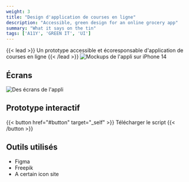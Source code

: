```yaml
---
weight: 3
title: "Design d'application de courses en ligne"
description: "Accessible, green design for an online grocery app"
summary: "What it says on the tin"
tags: ['A11Y', 'GREEN IT', 'UI']
---
```



{{< lead >}}
Un prototype accessible et écoresponsable d'application de courses en ligne
{{< /lead >}}
![Mockups de l'appli sur iPhone 14](Food.png) 


## Écrans 


![Des écrans de l'appli](Villo.png) 


## Prototype interactif

{{< button href="#button" target="_self" >}}
Télécharger le script
{{< /button >}}


## Outils utilisés

- Figma
- Freepik
- A certain icon site

